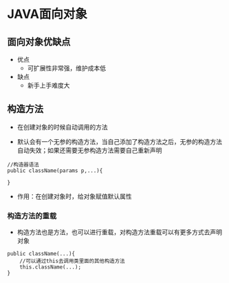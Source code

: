 # JAVA面向对象

##  面向对象优缺点
* 优点  
    * 可扩展性非常强，维护成本低
* 缺点  
    *  新手上手难度大

##  构造方法  
*  在创建对象的时候自动调用的方法

*  默认会有一个无参的构造方法，当自己添加了构造方法之后，无参的构造方法自动失效；如果还需要无参构造方法需要自己重新声明  
```
//构造器语法
public className(params p,...){
    
}
```
*  作用：在创建对象时，给对象赋值默认属性  
### 构造方法的重载  
*  构造方法也是方法，也可以进行重载，对构造方法重载可以有更多方式去声明对象

```
public className(...){
    //可以通过this去调用类里面的其他构造方法
    this.className(...);
}
```

